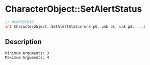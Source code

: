 # CharacterObject::SetAlertStatus
```c
// 0x00587610
int CharacterObject::SetAlertStatus(unk p0, unk p1, unk p2, ...)
```
## Description
```
Minimum Arguments: 3
Maximum Arguments: 4
```
